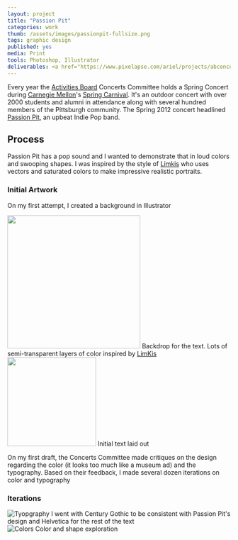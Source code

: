 ```yaml
---
layout: project
title: "Passion Pit"
categories: work
thumb: /assets/images/passionpit-fullsize.png
tags: graphic design
published: yes
media: Print
tools: Photoshop, Illustrator
deliverables: <a href="https://www.pixelapse.com/ariel/projects/abconcerts.psd" target="_blank">poster</a>, <a href="https://www.pixelapse.com/ariel/projects/concert-ticket.psd" target="_blank">ticket</a>, <a href="https://www.pixelapse.com/ariel/projects/abconcerts/concert-tshirt.ai" target="_blank">t-shirt</a>
---
```

Every year the [Activities Board](http://activitiesboard.org) Concerts Committee holds a Spring Concert during [Carnegie Mellon](http://cmu.edu)'s [Spring Carnival](http://www.contrib.andrew.cmu.edu/~sc0v/). It's an outdoor concert with over 2000 students and alumni in attendance along with several hundred members of the Pittsburgh community.  The Spring 2012 concert headlined [Passion Pit](http://passionpitmusic.com/), an upbeat Indie Pop band.

## Process
Passion Pit has a  pop sound and I wanted to demonstrate that in loud colors and swooping shapes.  I was inspired by the style of [Limkis](http://limkis-art.com/) who uses vectors and saturated colors to make impressive realistic portraits.

### Initial Artwork
On my first attempt, I created a background in Illustrator

<div class="with-caption">
  <div class="half">
    <img src="https://dl.dropbox.com/u/26728682/scriptogram/Passion%20Pit/abconcerts-full.png" width="300px"></img>
    <span class="caption">Backdrop for the text. Lots of semi-transparent layers of color inspired by <a href="http://limkis-art.com/">LimKis</a></span>
  </div>
  <div class="half">
    <img src="https://dl.dropbox.com/u/26728682/scriptogram/Passion%20Pit/abconcerts-01.png" width="200px"></img>
    <span class="caption">Initial text laid out</span>
  </div>
</div>

On my first draft, the Concerts Committee made critiques on the design regarding the color (it looks too much like a museum ad) and the typography.  Based on their feedback, I made several dozen iterations on color and typography

### Iterations
<div class="with-caption">
  <div class="half">
    <img src="https://dl.dropbox.com/u/26728682/scriptogram/Passion%20Pit/abconcerts-variations-01.png" alt="Tyopgraphy">
    <span class="caption">I went with Century Gothic to be consistent with Passion Pit's design and Helvetica for the rest of the text</span>
  </div>
  <div class="half">
    <img src="https://dl.dropbox.com/u/26728682/scriptogram/Passion%20Pit/abconcerts-variations.png" alt="Colors">
    <span class="caption">Color and shape exploration</span>
  </div>
</div>

